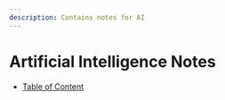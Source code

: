 ```yaml
---
description: Contains notes for AI
---
```


# Artificial Intelligence Notes

* [Table of Content](SUMMARY.md)

